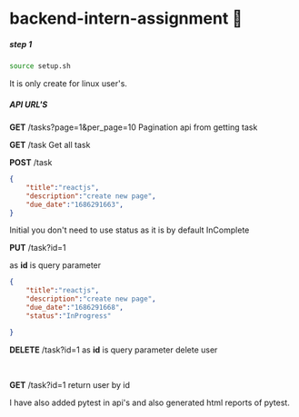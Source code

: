 # backend-intern-assignment 🚀


##### step 1
```bash
source setup.sh
```
It is only create for linux user's.


##### API URL'S

**GET** /tasks?page=1&per_page=10
Pagination api from getting task
<br/>

**GET** /task
Get all task
<br/>

**POST** /task

```json
{
    "title":"reactjs",
    "description":"create new page",
    "due_date":"1686291663",
}
```
<p>Initial you don't need to use status as it is by default InComplete</p>

**PUT** /task?id=1

as **id** is query parameter

```json
{
    "title":"reactjs",
    "description":"create new page",
    "due_date":"1686291668",
    "status":"InProgress"

}
```

**DELETE** /task?id=1
as **id** is query parameter
delete user

<br/>

**GET** /task?id=1
return user by id


I have also added pytest in api's and also generated html reports of pytest.
